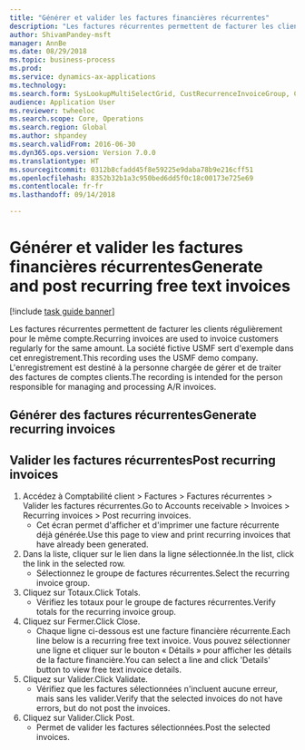 ```yaml
--- 
title: "Générer et valider les factures financières récurrentes"
description: "Les factures récurrentes permettent de facturer les clients régulièrement pour le même compte."
author: ShivamPandey-msft
manager: AnnBe
ms.date: 08/29/2018
ms.topic: business-process
ms.prod: 
ms.service: dynamics-ax-applications
ms.technology: 
ms.search.form: SysLookupMultiSelectGrid, CustRecurrenceInvoiceGroup, CustFreeInvoice, CustRecurrenceInvoiceTotals
audience: Application User
ms.reviewer: twheeloc
ms.search.scope: Core, Operations
ms.search.region: Global
ms.author: shpandey
ms.search.validFrom: 2016-06-30
ms.dyn365.ops.version: Version 7.0.0
ms.translationtype: HT
ms.sourcegitcommit: 0312b8cfadd45f8e59225e9daba78b9e216cff51
ms.openlocfilehash: 8352b32b1a3c950bed6dd5f0c18c00173e725e69
ms.contentlocale: fr-fr
ms.lasthandoff: 09/14/2018

---
```

# <a name="generate-and-post-recurring-free-text-invoices"></a><span data-ttu-id="cda2a-103">Générer et valider les factures financières récurrentes</span><span class="sxs-lookup"><span data-stu-id="cda2a-103">Generate and post recurring free text invoices</span></span>

[!include [task guide banner](../../includes/task-guide-banner.md)]

<span data-ttu-id="cda2a-104">Les factures récurrentes permettent de facturer les clients régulièrement pour le même compte.</span><span class="sxs-lookup"><span data-stu-id="cda2a-104">Recurring invoices are used to invoice customers regularly for the same amount.</span></span> <span data-ttu-id="cda2a-105">La société fictive USMF sert d'exemple dans cet enregistrement.</span><span class="sxs-lookup"><span data-stu-id="cda2a-105">This recording uses the USMF demo company.</span></span> <span data-ttu-id="cda2a-106">L'enregistrement est destiné à la personne chargée de gérer et de traiter des factures de comptes clients.</span><span class="sxs-lookup"><span data-stu-id="cda2a-106">The recording is intended for the person responsible for managing and processing A/R invoices.</span></span>


## <a name="generate-recurring-invoices"></a><span data-ttu-id="cda2a-107">Générer des factures récurrentes</span><span class="sxs-lookup"><span data-stu-id="cda2a-107">Generate recurring invoices</span></span>

## <a name="post-recurring-invoices"></a><span data-ttu-id="cda2a-108">Valider les factures récurrentes</span><span class="sxs-lookup"><span data-stu-id="cda2a-108">Post recurring invoices</span></span>
1. <span data-ttu-id="cda2a-109">Accédez à Comptabilité client > Factures > Factures récurrentes > Valider les factures récurrentes.</span><span class="sxs-lookup"><span data-stu-id="cda2a-109">Go to Accounts receivable > Invoices > Recurring invoices > Post recurring invoices.</span></span>
    * <span data-ttu-id="cda2a-110">Cet écran permet d'afficher et d'imprimer une facture récurrente déjà générée.</span><span class="sxs-lookup"><span data-stu-id="cda2a-110">Use this page to view and print recurring invoices that have already been generated.</span></span>  
2. <span data-ttu-id="cda2a-111">Dans la liste, cliquer sur le lien dans la ligne sélectionnée.</span><span class="sxs-lookup"><span data-stu-id="cda2a-111">In the list, click the link in the selected row.</span></span>
    * <span data-ttu-id="cda2a-112">Sélectionnez le groupe de factures récurrentes.</span><span class="sxs-lookup"><span data-stu-id="cda2a-112">Select the recurring invoice group.</span></span>  
3. <span data-ttu-id="cda2a-113">Cliquez sur Totaux.</span><span class="sxs-lookup"><span data-stu-id="cda2a-113">Click Totals.</span></span>
    * <span data-ttu-id="cda2a-114">Vérifiez les totaux pour le groupe de factures récurrentes.</span><span class="sxs-lookup"><span data-stu-id="cda2a-114">Verify totals for the recurring invoice group.</span></span>  
4. <span data-ttu-id="cda2a-115">Cliquez sur Fermer.</span><span class="sxs-lookup"><span data-stu-id="cda2a-115">Click Close.</span></span>
    * <span data-ttu-id="cda2a-116">Chaque ligne ci-dessous est une facture financière récurrente.</span><span class="sxs-lookup"><span data-stu-id="cda2a-116">Each line below is a recurring free text invoice.</span></span> <span data-ttu-id="cda2a-117">Vous pouvez sélectionner une ligne et cliquer sur le bouton « Détails » pour afficher les détails de la facture financière.</span><span class="sxs-lookup"><span data-stu-id="cda2a-117">You can select a line and click 'Details' button to view free text invoice details.</span></span>  
5. <span data-ttu-id="cda2a-118">Cliquez sur Valider.</span><span class="sxs-lookup"><span data-stu-id="cda2a-118">Click Validate.</span></span>
    * <span data-ttu-id="cda2a-119">Vérifiez que les factures sélectionnées n'incluent aucune erreur, mais sans les valider.</span><span class="sxs-lookup"><span data-stu-id="cda2a-119">Verify that the selected invoices do not have errors, but do not post the invoices.</span></span>  
6. <span data-ttu-id="cda2a-120">Cliquez sur Valider.</span><span class="sxs-lookup"><span data-stu-id="cda2a-120">Click Post.</span></span>
    * <span data-ttu-id="cda2a-121">Permet de valider les factures sélectionnées.</span><span class="sxs-lookup"><span data-stu-id="cda2a-121">Post the selected invoices.</span></span>  


